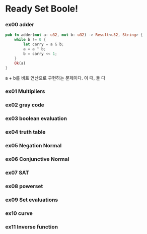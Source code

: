 # Ready Set Boole!

### ex00 adder 
```rs
pub fn adder(mut a: u32, mut b: u32) -> Result<u32, String> {
    while b != 0 {
        let carry = a & b;
        a = a ^ b;
        b = carry << 1;
    }
    Ok(a)
}
```
a + b를 비트 연산으로 구현하는 문제이다. 
이 때, 둘 다 

### ex01 Multipliers

### ex02 gray code

### ex03 boolean evaluation

### ex04 truth table

### ex05 Negation Normal

### ex06 Conjunctive Normal

### ex07 SAT

### ex08 powerset

### ex09 Set evaluations

### ex10 curve

### ex11 Inverse function 